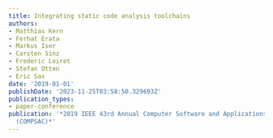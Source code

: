 ```yaml
---
title: Integrating static code analysis toolchains
authors:
- Matthias Kern
- Ferhat Erata
- Markus Iser
- Carsten Sinz
- Frederic Loiret
- Stefan Otten
- Eric Sax
date: '2019-01-01'
publishDate: '2023-11-25T03:58:50.329693Z'
publication_types:
- paper-conference
publication: '*2019 IEEE 43rd Annual Computer Software and Applications Conference
  (COMPSAC)*'
---
```

